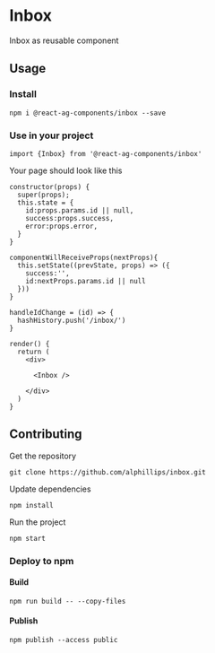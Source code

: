 # Inbox

Inbox as reusable component


## Usage

### Install
```
npm i @react-ag-components/inbox --save
```
### Use in your project
```
import {Inbox} from '@react-ag-components/inbox'
```
Your page should look like this
```
constructor(props) {
  super(props);
  this.state = {
    id:props.params.id || null,
    success:props.success,
    error:props.error,
  }
}

componentWillReceiveProps(nextProps){
  this.setState((prevState, props) => ({
    success:'',
    id:nextProps.params.id || null
  }))
}

handleIdChange = (id) => {
  hashHistory.push('/inbox/')
}

render() {
  return (
    <div>

      <Inbox />

    </div>
  )
}
```


## Contributing

Get the repository
```
git clone https://github.com/alphillips/inbox.git
```

Update dependencies
```
npm install
```

Run the project
```
npm start
```

### Deploy to npm
#### Build
`npm run build -- --copy-files`

#### Publish
`npm publish --access public`
